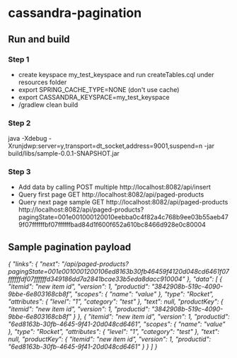 # cassandra-pagination

##  Run and build

### Step 1
- create keyspace my_test_keyspace and run createTables.cql under resources folder
- export SPRING_CACHE_TYPE=NONE (don't use cache)
- export CASSANDRA_KEYSPACE=my_test_keyspace
- /gradlew clean build

### Step 2
java -Xdebug -Xrunjdwp:server=y,transport=dt_socket,address=9001,suspend=n -jar build/libs/sample-0.0.1-SNAPSHOT.jar

### Step 3
- Add data by calling POST multiple http://localhost:8082/api/insert
- Query first page GET http://localhost:8082/api/paged-products
- Query next page sample GET http://localhost:8082/api/paged-products http://localhost:8082/api/paged-products?pagingState=001e001000120010eebba0c4f82a4c768b9ee03b55aeb479f07ffffffbf07ffffffbad84d1f600f652a610bc8466d928e0c80004

##  Sample pagination payload

_{
    "links": {
        "next": "/api/paged-products?pagingState=001e0010001200106ed8163b30fb46459f4120d048cd6461f07ffffffdf07ffffffd349186dd7a2841bcae33b5eda8dacc910004"
    },
    "data": [
        {
            "itemid": "new item id",
            "version": 1,
            "productid": "3842908b-519c-4090-9bbe-6e803168cb8f",
            "scopes": {
                "name": "value"
            },
            "type": "Rocket",
            "attributes": {
                "level": "1",
                "category": "test"
            },
            "text": null,
            "productKey": {
                "itemid": "new item id",
                "version": 1,
                "productid": "3842908b-519c-4090-9bbe-6e803168cb8f"
            }
        },
        {
            "itemid": "new item id",
            "version": 1,
            "productid": "6ed8163b-30fb-4645-9f41-20d048cd6461",
            "scopes": {
                "name": "value"
            },
            "type": "Rocket",
            "attributes": {
                "level": "1",
                "category": "test"
            },
            "text": null,
            "productKey": {
                "itemid": "new item id",
                "version": 1,
                "productid": "6ed8163b-30fb-4645-9f41-20d048cd6461"
            }
        }
    ]
}_
